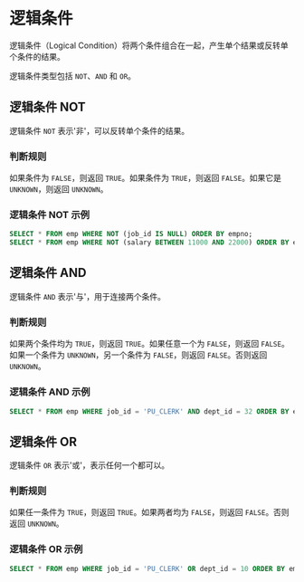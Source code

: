 # 逻辑条件

逻辑条件（Logical Condition）将两个条件组合在一起，产生单个结果或反转单个条件的结果。

逻辑条件类型包括 `NOT`、`AND` 和 `OR`。

## 逻辑条件 NOT

逻辑条件 `NOT` 表示'非'，可以反转单个条件的结果。

### 判断规则

如果条件为 `FALSE`，则返回 `TRUE`。如果条件为 `TRUE`，则返回 `FALSE`。如果它是 `UNKNOWN`，则返回 `UNKNOWN`。

### 逻辑条件 NOT 示例

```sql
SELECT * FROM emp WHERE NOT (job_id IS NULL) ORDER BY empno;
SELECT * FROM emp WHERE NOT (salary BETWEEN 11000 AND 22000) ORDER BY empno;
```

## 逻辑条件 AND

逻辑条件 `AND` 表示'与'，用于连接两个条件。

### 判断规则

如果两个条件均为 `TRUE`，则返回 `TRUE`。如果任意一个为 `FALSE`，则返回 `FALSE`。如果一个条件为 `UNKNOWN`，另一个条件为 `FALSE`，则返回 `FALSE`。否则返回 `UNKNOWN`。

### 逻辑条件 AND 示例

```sql
SELECT * FROM emp WHERE job_id = 'PU_CLERK' AND dept_id = 32 ORDER BY empno;
```

## 逻辑条件 OR

逻辑条件 `OR` 表示'或'，表示任何一个都可以。

### 判断规则

如果任一条件为 `TRUE`，则返回 `TRUE`。如果两者均为 `FALSE`，则返回 `FALSE`。否则返回 `UNKNOWN`。

### 逻辑条件 OR 示例

```sql
SELECT * FROM emp WHERE job_id = 'PU_CLERK' OR dept_id = 10 ORDER BY empno;
```
